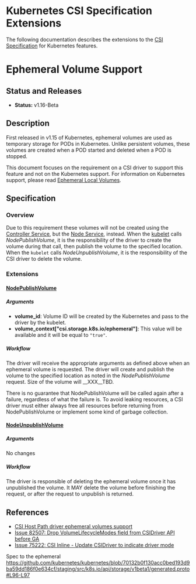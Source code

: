 # Kubernetes CSI Specification Extensions
The following documentation describes the extensions to the [CSI
Specification](https://github.com/container-storage-interface/spec/blob/master/spec.md)
for Kubernetes features.

# Ephemeral Volume Support

## Status and Releases

* **Status:** v1.16-Beta

## Description

First released in v1.15 of Kubernetes, ephemeral volumes are used as temporary
storage for PODs in Kubernetes. Unlike persistent volumes, these volumes are
created when a POD started and deleted when a POD is stopped.

This document focuses on the requirement on a CSI driver to support this feature
and not on the Kubernetes support. For information on Kubernetes support, please
read [Ephemeral Local
  Volumes](https://kubernetes-csi.github.io/docs/ephemeral-local-volumes.html).

## Specification

### Overview
Due to this requirement these volumes will not be created using the [Controller
Service](https://github.com/container-storage-interface/spec/blob/master/spec.md#controller-service-rpc),
but the [Node
Service](https://github.com/container-storage-interface/spec/blob/master/spec.md#node-service-rpc),
instead. When the
[kubelet](https://github.com/kubernetes/kubernetes/blob/70132b0f130acc0bed193d9ba59dd186f0e634cf/pkg/volume/csi/csi_mounter.go#L329)
calls _NodePublishVolume_, it is the responsibility of the driver to create the
volume during that call, then publish the volume to the specified location. When
the `kubelet` calls _NodeUnpublishVolume_, it is the responsibility of the CSI
driver to delete the volume.

### Extensions

#### [NodePublishVolume](https://github.com/container-storage-interface/spec/blob/master/spec.md#nodepublishvolume)

##### Arguments

* **volume_id**: Volume ID will be created by the Kubernetes and pass to the
  driver by the kubelet.
* **volume_context["csi.storage.k8s.io/ephemeral"]**: This value will be
  available and it will be equal to `"true"`.

##### Workflow

The driver will receive the appropriate arguments as defined above when an
ephemeral volume is requested. The driver will create and publish the volume
to the specified location as noted in the _NodePublishVolume_ request. Size of
the volume will __XXX__TBD.

<!-- From pohly -->
There is no guarantee that NodePublishVolume will be called again after a
failure, regardless of what the failure is. To avoid leaking resources, a CSI
driver must either always free all resources before returning from
NodePublishVolume or implement some kind of garbage collection.

#### [NodeUnpublishVolume](https://github.com/container-storage-interface/spec/blob/master/spec.md#nodeunpublishvolume)

##### Arguments

No changes

##### Workflow

The driver is responsible of deleting the ephemeral volume once it has
unpublished the volume. It MAY delete the volume before finishing the request,
or after the request to unpublish is returned.

## References

* [CSI Host Path
  driver ephemeral volumes support](https://github.com/kubernetes-csi/csi-driver-host-path/blob/9fdddc2061b9013286e01189b2bf3268276af99b/pkg/hostpath/nodeserver.go#L63-L82)
* [Issue 82507: Drop VolumeLifecycleModes field from CSIDriver API before
  GA](https://github.com/kubernetes/kubernetes/issues/82507)
* [Issue 75222: CSI Inline - Update CSIDriver to indicate driver
  mode](https://github.com/kubernetes/kubernetes/issues/75222)

Spec to the ephemeral
https://github.com/kubernetes/kubernetes/blob/70132b0f130acc0bed193d9ba59dd186f0e634cf/staging/src/k8s.io/api/storage/v1beta1/generated.proto#L96-L97
